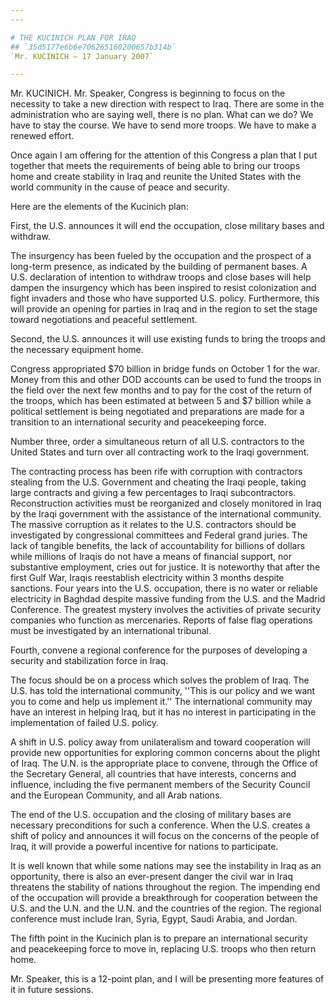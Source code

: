 ```yaml
---
---

# THE KUCINICH PLAN FOR IRAQ
## `35d5177e6b6e706265160200657b314b`
`Mr. KUCINICH — 17 January 2007`

---
```



Mr. KUCINICH. Mr. Speaker, Congress is beginning to focus on the 
necessity to take a new direction with respect to Iraq. There are some 
in the administration who are saying well, there is no plan. What can 
we do? We have to stay the course. We have to send more troops. We have 
to make a renewed effort.

Once again I am offering for the attention of this Congress a plan 
that I put together that meets the requirements of being able to bring 
our troops home and create stability in Iraq and reunite the United 
States with the world community in the cause of peace and security.

Here are the elements of the Kucinich plan:

First, the U.S. announces it will end the occupation, close military 
bases and withdraw.

The insurgency has been fueled by the occupation and the prospect of 
a long-term presence, as indicated by the building of permanent bases. 
A U.S. declaration of intention to withdraw troops and close bases will 
help dampen the insurgency which has been inspired to resist 
colonization and fight invaders and those who have supported U.S. 
policy. Furthermore, this will provide an opening for parties in Iraq 
and in the region to set the stage toward negotiations and peaceful 
settlement.

Second, the U.S. announces it will use existing funds to bring the 
troops and the necessary equipment home.

Congress appropriated $70 billion in bridge funds on October 1 for 
the war. Money from this and other DOD accounts can be used to fund the 
troops in the field over the next few months and to pay for the cost of 
the return of the troops, which has been estimated at between 5 and $7 
billion while a political settlement is being negotiated and 
preparations are made for a transition to an international security and 
peacekeeping force.

Number three, order a simultaneous return of all U.S. contractors to 
the United States and turn over all contracting work to the Iraqi 
government.

The contracting process has been rife with corruption with 
contractors stealing from the U.S. Government and cheating the Iraqi 
people, taking large contracts and giving a few percentages to Iraqi 
subcontractors. Reconstruction activities must be reorganized and 
closely monitored in Iraq by the Iraqi government with the assistance 
of the international community. The massive corruption as it relates to 
the U.S. contractors should be investigated by congressional committees 
and Federal grand juries. The lack of tangible benefits, the lack of 
accountability for billions of dollars while millions of Iraqis do not 
have a means of financial support, nor substantive employment, cries 
out for justice. It is noteworthy that after the first Gulf War, Iraqis 
reestablish electricity within 3 months despite sanctions. Four years 
into the U.S. occupation, there is no water or reliable electricity in 
Baghdad despite massive funding from the U.S. and the Madrid 
Conference. The greatest mystery involves the activities of private 
security companies who function as mercenaries. Reports of false flag 
operations must be investigated by an international tribunal.



Fourth, convene a regional conference for the purposes of developing 
a security and stabilization force in Iraq.

The focus should be on a process which solves the problem of Iraq. 
The U.S. has told the international community, ''This is our policy and 
we want you to come and help us implement it.'' The international 
community may have an interest in helping Iraq, but it has no interest 
in participating in the implementation of failed U.S. policy.

A shift in U.S. policy away from unilateralism and toward cooperation 
will provide new opportunities for exploring common concerns about the 
plight of Iraq. The U.N. is the appropriate place to convene, through 
the Office of the Secretary General, all countries that have interests, 
concerns and influence, including the five permanent members of the 
Security Council and the European Community, and all Arab nations.



The end of the U.S. occupation and the closing of military bases are 
necessary preconditions for such a conference. When the U.S. creates a 
shift of policy and announces it will focus on the concerns of the 
people of Iraq, it will provide a powerful incentive for nations to 
participate.

It is well known that while some nations may see the instability in 
Iraq as an opportunity, there is also an ever-present danger the civil 
war in Iraq threatens the stability of nations throughout the region. 
The impending end of the occupation will provide a breakthrough for 
cooperation between the U.S. and the U.N. and the U.N. and the 
countries of the region. The regional conference must include Iran, 
Syria, Egypt, Saudi Arabia, and Jordan.

The fifth point in the Kucinich plan is to prepare an international 
security and peacekeeping force to move in, replacing U.S. troops who 
then return home.

Mr. Speaker, this is a 12-point plan, and I will be presenting more 
features of it in future sessions.
